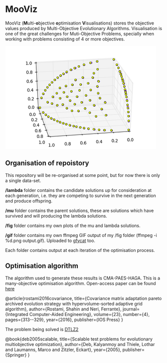 # MooViz

MooViz (**M**ulti-**o**bjective **o**ptimisation **V**isualisations) stores the objective values produced by Multi-Objective Evolutionary Algorithms. Visualisation is one of the great challenges for Muti-Objective Problems, specially when working with problems consisting of 4 or more objectives.

![visualising the objective space](fig/760.png)

## Organisation of repoistory

This repository will be re-organised at some point, but for now there is only a single data-set.

**/lambda** folder contains the candidate solutions up for consideration at each generation, i.e. they are competing to survive in the next generation and produce offspring.

**/mu** folder contains the parent solutions, these are solutions which have survived and will producing the lambda solutions.

**/fig** folder contains my own plots of the mu and lambda solutions.

**/gif** folder contains my own ffmpeg GIF output of my /fig folder (ffmpeg -i %d.png output.gif). Uploaded to [gfycat](https://gfycat.com/EnragedLikelyBarnacle) too.

Each folder contains output at each iteration of the optimisation process.

## Optimisation algorithm

The algorithm used to generate these results is CMA-PAES-HAGA. This is a many-objective optimisation algorithm.  Open-access paper can be found [here](http://eprints.bournemouth.ac.uk/24371/)

@article{rostami2016covariance,
  title={Covariance matrix adaptation pareto archived evolution strategy with hypervolume-sorted adaptive grid algorithm},
  author={Rostami, Shahin and Neri, Ferrante},
  journal={Integrated Computer-Aided Engineering},
  volume={23},
  number={4},
  pages={313--329},
  year={2016},
  publisher={IOS Press}
}


The problem being solved is [DTLZ2](http://people.ee.ethz.ch/%7Esop/download/supplementary/testproblems/dtlz2/index.php)

@book{deb2005scalable,
  title={Scalable test problems for evolutionary multiobjective optimization},
  author={Deb, Kalyanmoy and Thiele, Lothar and Laumanns, Marco and Zitzler, Eckart},
  year={2005},
  publisher={Springer}
}
